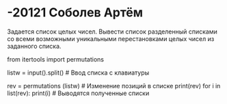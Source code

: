 # -20121 Соболев Артём
Задается список целых чисел. Вывести список разделенный списками со всеми возможными уникальными перестановками целых чисел из заданного списка.


from itertools import permutations 

listw = input().split()     # Ввод списка с клавиатуры

rev = permutations (listw)   # Изменение позиций в списке
print(rev)
for i in list(rev):
    print(i)                # Выводятся полученные списки
